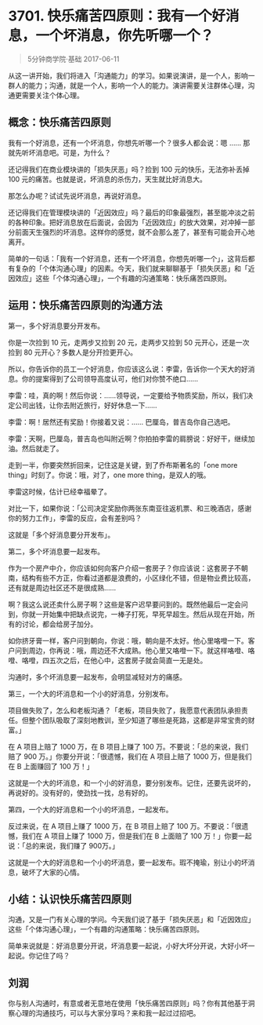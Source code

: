 # 3701. 快乐痛苦四原则：我有一个好消息，一个坏消息，你先听哪一个？
> 5分钟商学院·基础
2017-06-11

从这一讲开始，我们将进入「沟通能力」的学习。如果说演讲，是一个人，影响一群人的能力；沟通，就是一个人，影响一个人的能力。演讲需要关注群体心理，沟通更需要关注个体心理。

## 概念：快乐痛苦四原则
我有一个好消息，还有一个坏消息，你想先听哪一个？很多人都会说：嗯 …… 那就先听坏消息吧。可是，为什么？

还记得我们在商业模块讲的「损失厌恶」吗？捡到 100 元的快乐，无法弥补丢掉 100 元的痛苦。也就是说，坏消息的杀伤力，天生就比好消息大。

那怎么办呢？试试先说坏消息，再说好消息。

还记得我们在管理模块讲的「近因效应」吗？最后的印象最强烈，甚至能冲淡之前的各种印象。把好消息放在后面说，会因为「近因效应」的放大效果，对冲掉一部分前面天生强烈的坏消息。这样你的感觉，就不会那么差了，甚至有可能会开心地离开。

简单的一句话：「我有一个好消息，还有一个坏消息，你想先听哪一个」，这背后都有复杂的「个体沟通心理」的因素。今天，我们就来聊聊基于「损失厌恶」和「近因效应」这些「个体沟通心理」，一个有趣的沟通策略：快乐痛苦四原则。

## 运用：快乐痛苦四原则的沟通方法
第一，多个好消息要分开发布。

你是一次捡到 10 元，走两步又捡到 20 元，走两步又捡到 50 元开心，还是一次捡到 80 元开心？多数人是分开捡更开心。

所以，你告诉你的员工一个好消息，你应该这么说：李雷，告诉你一个天大的好消息。你的提案得到了公司领导高度认可，他们对你赞不绝口……

李雷：哇，真的啊！然后你说：……领导说，一定要给予物质奖励，所以，我们决定公司出钱，让你去附近旅行，好好休息一下……

李雷：啊！居然还有奖励！你接着又说：…… 巴厘岛，普吉岛你自己选吧。

李雷：天啊，巴厘岛，普吉岛也叫附近啊？你拍拍李雷的肩膀说：好好干，继续加油。然后就走了。

走到一半，你要突然折回来，记住这是关键，到了乔布斯著名的「one more thing」时刻了。你说：哦，对了，one more thing，是双人的哦。

李雷这时候，估计已经幸福晕了。

对比一下，如果你说：「公司决定奖励你两张东南亚往返机票、和三晚酒店，感谢你的努力工作」，李雷的反应，会有差别吗？

这就是「多个好消息要分开发布」。

第二，多个坏消息要一起发布。

作为一个房产中介，你应该如何向客户介绍一套房子？你应该说：这套房子不朝南，结构有些不方正，你看过道都是浪费的，小区绿化不错，但是物业费比较高，还有就是周边社区还不是很成熟……

啊？我这么说还卖什么房子啊？这些是客户迟早要问到的。既然他最后一定会问到，你就一开始集中把缺点说完，一棒子打死，早死早超生。然后从现在开始，所有的讨论，都会给房子加分。

如你挤牙膏一样，客户问到朝向，你说：哦，朝向是不太好。他心里咯噔一下。客户问到周边，你再说：哦，周边还不大成熟。他心里又咯噔一下。就这样咯噔、咯噔、咯噔，四五次之后，在他心中，这套房子就会简直一无是处。

沟通时，多个坏消息要一起发布，会明显减轻对方的痛感。

第三，一个大的坏消息和一个小的好消息，分别发布。

项目做失败了，怎么和老板沟通？「老板，项目失败了，我愿意代表团队承担责任。但整个团队吸取了深刻地教训，至少知道了哪些是死路，这都是非常宝贵的财富。」

在 A 项目上赔了 1000 万，在 B 项目上赚了 100 万。不要说：「总的来说，我们赔了 900 万。」你要分开说：「很遗憾，我们在 A 项目上赔了 1000 万，但是我们在 B 上面赚回了 100 万！」

这就是一个大的坏消息，和一个小的好消息，要分别发布。记住，还要先说坏的，再说好的。没有好的，使劲找一找，总有好的。

第四，一个大的好消息和一个小的坏消息，一起发布。

反过来说，在 A 项目上赚了 1000 万，在 B 项目上赔了 100 万。不要说：「很遗憾，我们在 A 项目上赚了 1000 万，但是我们在 B 上面赔了 100 万！」你要一起说：「总的来说，我们赚了 900万。」

这就是一个大的好消息和一个小的坏消息，要一起发布。瑕不掩瑜，别让小的坏消息，破坏了大家的心情。

## 小结：认识快乐痛苦四原则
沟通，又是一门有关心理的学问。今天我们说了基于「损失厌恶」和「近因效应」这些「个体沟通心理」，一个有趣的沟通策略：快乐痛苦四原则。

简单来说就是：好消息要分开说，坏消息要一起说，小好大坏分开说，大好小坏一起说。你记住了吗？

## 刘润
你与别人沟通时，有意或者无意地在使用「快乐痛苦四原则」吗？你有其他基于洞察心理的沟通技巧，可以与大家分享吗？来和我一起过过招吧。


